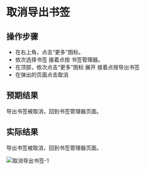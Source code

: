 # 取消导出书签

## 操作步骤

- 在右上角，点击“更多”图标。
- 依次选择书签 接着点按 书签管理器。
- 在顶部，依次点击“更多”图标 展开 接着点按导出书签
- 在弹出的页面点击取消

## 预期结果

导出书签被取消，回到书签管理器页面。

## 实际结果

导出书签被取消，回到书签管理器页面。

![取消导出书签-1](../img/取消导出书签-1.png)